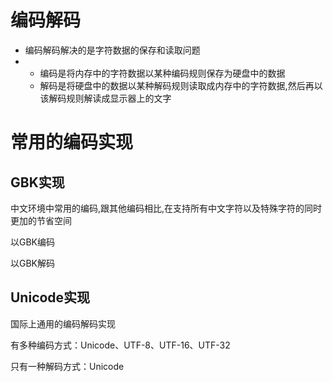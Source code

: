 # 编码解码

- 编码解码解决的是字符数据的保存和读取问题
- - 编码是将内存中的字符数据以某种编码规则保存为硬盘中的数据
  - 解码是将硬盘中的数据以某种解码规则读取成内存中的字符数据,然后再以该解码规则解读成显示器上的文字

# 常用的编码实现

## GBK实现

中文环境中常用的编码,跟其他编码相比,在支持所有中文字符以及特殊字符的同时更加的节省空间

以GBK编码

以GBK解码

## Unicode实现

国际上通用的编码解码实现

有多种编码方式：Unicode、UTF-8、UTF-16、UTF-32

只有一种解码方式：Unicode
